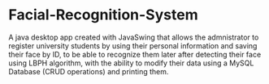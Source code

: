 # Facial-Recognition-System
A java desktop app created with JavaSwing that allows the admnistrator to register university students by using their personal information and saving their face by ID, to be able to recognize them later after detecting their face using LBPH algorithm, with the ability to modify their data using a MySQL Database (CRUD operations) and printing them.
